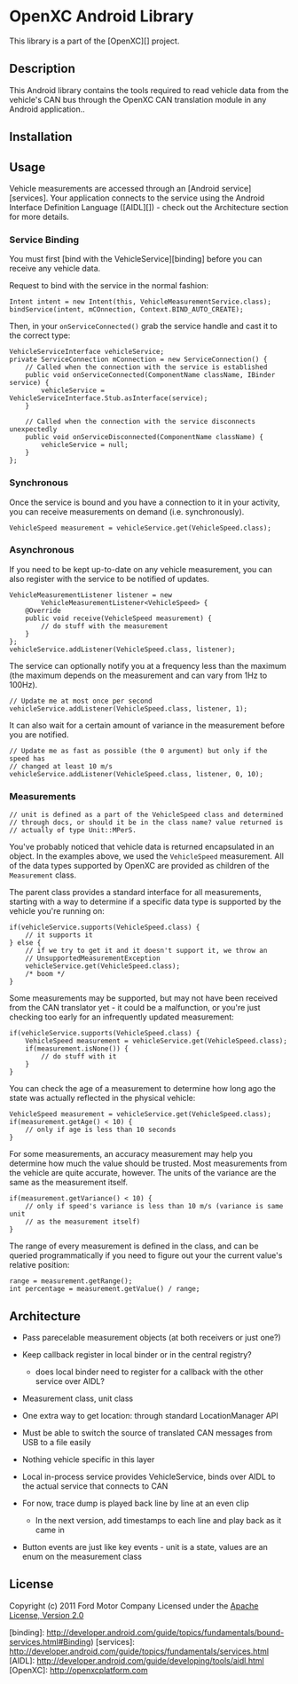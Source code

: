OpenXC Android Library
=========================

This library is a part of the [OpenXC][] project.

## Description

This Android library contains the tools required to read vehicle data from the
vehicle's CAN bus through the OpenXC CAN translation module in any Android
application..

## Installation

## Usage

Vehicle measurements are accessed through an [Android service][services]. Your
application connects to the service using the Android Interface Definition
Language ([AIDL][]) - check out the Architecture section for more details.

### Service Binding

You must first [bind with the VehicleService][binding] before you can receive
any vehicle data.

Request to bind with the service in the normal fashion:

    Intent intent = new Intent(this, VehicleMeasurementService.class);
    bindService(intent, mCOnnection, Context.BIND_AUTO_CREATE);

Then, in your `onServiceConnected()` grab the service handle and cast it to the
correct type:

    VehicleServiceInterface vehicleService;
    private ServiceConnection mConnection = new ServiceConnection() {
        // Called when the connection with the service is established
        public void onServiceConnected(ComponentName className, IBinder service) {
            vehicleService = VehicleServiceInterface.Stub.asInterface(service);
        }

        // Called when the connection with the service disconnects unexpectedly
        public void onServiceDisconnected(ComponentName className) {
            vehicleService = null;
        }
    };

### Synchronous

Once the service is bound and you have a connection to it in your activity, you
can receive measurements on demand (i.e. synchronously).

    VehicleSpeed measurement = vehicleService.get(VehicleSpeed.class);

### Asynchronous

If you need to be kept up-to-date on any vehicle measurement, you can also
register with the service to be notified of updates.

    VehicleMeasurementListener listener = new
            VehicleMeasurementListener<VehicleSpeed> {
        @Override
        public void receive(VehicleSpeed measurement) {
            // do stuff with the measurement
        }
    };
    vehicleService.addListener(VehicleSpeed.class, listener);

The service can optionally notify you at a frequency less than the maximum (the
maximum depends on the measurement and can vary from 1Hz to 100Hz).

    // Update me at most once per second
    vehicleService.addListener(VehicleSpeed.class, listener, 1);

It can also wait for a certain amount of variance in the measurement before you
are notified.

    // Update me as fast as possible (the 0 argument) but only if the speed has
    // changed at least 10 m/s
    vehicleService.addListener(VehicleSpeed.class, listener, 0, 10);

### Measurements

    // unit is defined as a part of the VehicleSpeed class and determined
    // through docs, or should it be in the class name? value returned is
    // actually of type Unit::MPerS.

You've probably noticed that vehicle data is returned encapsulated in an object.
In the examples above, we used the `VehicleSpeed` measurement. All of the data
types supported by OpenXC are provided as children of the `Measurement` class.

The parent class provides a standard interface for all measurements, starting
with a way to determine if a specific data type is supported by the vehicle
you're running on:

    if(vehicleService.supports(VehicleSpeed.class) {
        // it supports it
    } else {
        // if we try to get it and it doesn't support it, we throw an
        // UnsupportedMeasurementException
        vehicleService.get(VehicleSpeed.class);
        /* boom */
    }

Some measurements may be supported, but may not have been received from the CAN
translator yet - it could be a malfunction, or you're just checking too early
for an infrequently updated measurement:

    if(vehicleService.supports(VehicleSpeed.class) {
        VehicleSpeed measurement = vehicleService.get(VehicleSpeed.class);
        if(measurement.isNone()) {
            // do stuff with it
        }
    }

You can check the age of a measurement to determine how long ago the state was
actually reflected in the physical vehicle:

    VehicleSpeed measurement = vehicleService.get(VehicleSpeed.class);
    if(measurement.getAge() < 10) {
        // only if age is less than 10 seconds
    }

For some measurements, an accuracy measurement may help you determine how much
the value should be trusted. Most measurements from the vehicle are quite
accurate, however. The units of the variance are the same as the measurement
itself.

    if(measurement.getVariance() < 10) {
        // only if speed's variance is less than 10 m/s (variance is same unit
        // as the measurement itself)
    }

The range of every measurement is defined in the class, and can be queried
programmatically if you need to figure out your the current value's relative
position:

    range = measurement.getRange();
    int percentage = measurement.getValue() / range;

## Architecture


* Pass parecelable measurement objects (at both receivers or just one?)
* Keep callback register in local binder or in the central registry?
    * does local binder need to register for a callback with the other service
      over AIDL?
* Measurement class, unit class
* One extra way to get location: through standard LocationManager API

* Must be able to switch the source of translated CAN messages from USB to a
  file easily
* Nothing vehicle specific in this layer
* Local in-process service provides VehicleService, binds over AIDL to the
  actual service that connects to CAN
* For now, trace dump is played back line by line at an even clip
    * In the next version, add timestamps to each line and play back as it came
      in
* Button events are just like key events - unit is a state, values are an enum
  on the measurement class

## License

Copyright (c) 2011 Ford Motor Company
Licensed under the [Apache License, Version 2.0][apache]

[apache]: http://www.apache.org/licenses/LICENSE-2.0.html
[binding]: http://developer.android.com/guide/topics/fundamentals/bound-services.html#Binding)
[services]: http://developer.android.com/guide/topics/fundamentals/services.html
[AIDL]: http://developer.android.com/guide/developing/tools/aidl.html
[OpenXC]: http://openxcplatform.com
